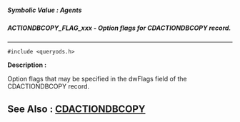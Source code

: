 ##### Symbolic Value : Agents
##### ACTIONDBCOPY_FLAG_xxx - Option flags for CDACTIONDBCOPY record.
---
```
#include <queryods.h>
```
**Description :**

Option flags that may be specified in the dwFlags field of the CDACTIONDBCOPY 
record.

**See Also :**
[CDACTIONDBCOPY](/reference/Data/CDACTIONDBCOPY)
---
